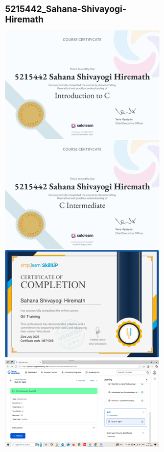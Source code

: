# 5215442_Sahana-Shivayogi-Hiremath
<img src="https://github.com/Sahana-2205/5215442_Sahana-Shivayogi-Hiremath/blob/main/C%20Programming/Intro%20to%20C-%20Certificate.jpg" alt="cintro">
<img src="https://github.com/Sahana-2205/5215442_Sahana-Shivayogi-Hiremath/blob/main/C%20Programming/C%20Intermediate-Certificate.jpg" alt="cint">
<img src="https://github.com/Sahana-2205/5215442_Sahana-Shivayogi-Hiremath/blob/main/Git/Git%20Certificate_page-0001.jpg" alt="gitss">
<img src="https://github.com/Sahana-2205/5215442_Sahana-Shivayogi-Hiremath/blob/main/SDLC/Agile%20GL%20screenshot.png" alt="agile">


